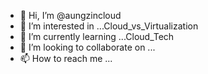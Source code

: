 - 👋 Hi, I’m @aungzincloud
- 👀 I’m interested in ...Cloud_vs_Virtualization
- 🌱 I’m currently learning ...Cloud_Tech
- 💞️ I’m looking to collaborate on ...
- 📫 How to reach me ...

<!---
aungzincloud/aungzincloud is a ✨ special ✨ repository because its `README.md` (this file) appears on your GitHub profile.
You can click the Preview link to take a look at your changes.
--->
